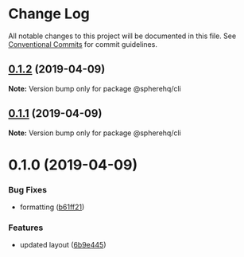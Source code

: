 # Change Log

All notable changes to this project will be documented in this file.
See [Conventional Commits](https://conventionalcommits.org) for commit guidelines.

## [0.1.2](https://github.com/spherehq/sphere/compare/@spherehq/cli@0.1.1...@spherehq/cli@0.1.2) (2019-04-09)

**Note:** Version bump only for package @spherehq/cli





## [0.1.1](https://github.com/spherehq/sphere/compare/@spherehq/cli@0.1.0...@spherehq/cli@0.1.1) (2019-04-09)

**Note:** Version bump only for package @spherehq/cli





# 0.1.0 (2019-04-09)

### Bug Fixes

- formatting ([b61ff21](https://github.com/spherehq/sphere/commit/b61ff21))

### Features

- updated layout ([6b9e445](https://github.com/spherehq/sphere/commit/6b9e445))
